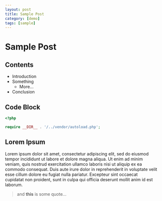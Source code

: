 ```yaml
---
layout: post
title: Sample Post
category: [demo]
tags: [sample]
---
```


# Sample Post

## Contents

- Introduction
- Something
  - More...
- Conclusion

## Code Block

```php
<?php

require __DIR__ . '/../vendor/autoload.php';

```

## Lorem Ipsum

Lorem ipsum dolor sit amet, consectetur adipiscing elit, sed do eiusmod tempor incididunt ut labore et dolore magna aliqua. Ut enim ad minim veniam, quis nostrud exercitation ullamco laboris nisi ut aliquip ex ea commodo consequat. Duis aute irure dolor in reprehenderit in voluptate velit esse cillum dolore eu fugiat nulla pariatur. Excepteur sint occaecat cupidatat non proident, sunt in culpa qui officia deserunt mollit anim id est laborum.

> and **this** is some quote...
